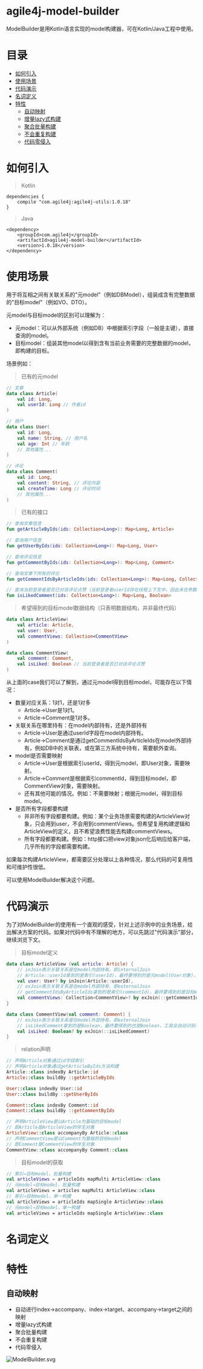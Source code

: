 # agile4j-model-builder

ModelBuilder是用Kotlin语言实现的model构建器，可在Kotlin/Java工程中使用。

# 目录
   * [如何引入](#如何引入)
   * [使用场景](#使用场景)
   * [代码演示](#代码演示)
   * [名词定义](#名词定义)
   * [特性](#特性)
      * [自动映射](#自动映射)
      * [增量lazy式构建](#增量lazy式构建)
      * [聚合批量构建](#聚合批量构建)
      * [不会重复构建](#不会重复构建)
      * [代码零侵入](#代码零侵入)

# 如何引入

>Kotlin
```
dependencies {
    compile "com.agile4j:agile4j-utils:1.0.18"
}
```
>Java
```
<dependency>
    <groupId>com.agile4j</groupId>
    <artifactId>agile4j-model-builder</artifactId>
    <version>1.0.18</version>
</dependency>
```

# 使用场景

用于将互相之间有关联关系的"元model"（例如DBModel），组装成含有完整数据的"目标model"（例如VO、DTO）。

元model与目标model的区别可以理解为：
* 元model：可以从外部系统（例如DB）中根据索引字段（一般是主键），直接查询的model。
* 目标model：组装其他model以得到含有当前业务需要的完整数据的model，即构建的目标。

场景例如：

>已有的元model
```Kotlin
// 文章
data class Article(
    val id: Long,
    val userId: Long // 作者id
)

// 用户
data class User(
    val id: Long,
    val name: String, // 用户名
    val age: Int // 年龄
    // 其他属性...
)

// 评论
data class Comment(
    val id: Long,
    val content: String, // 评论内容
    val createTime: Long // 评论时间
    // 其他属性...
)
```

>已有的接口
```Kotlin
// 查询文章信息
fun getArticleByIds(ids: Collection<Long>): Map<Long, Article> 

// 查询用户信息
fun getUserByIds(ids: Collection<Long>): Map<Long, User> 

// 查询评论信息
fun getCommentByIds(ids: Collection<Long>): Map<Long, Comment> 

// 查询文章下所有的评论
fun getCommentIdsByArticleIds(ids: Collection<Long>): Map<Long, Collection<Long>>

// 查询当前登录者是否已对该评论点赞（当前登录者userId存在线程上下文中，因此未在参数中体现）
fun isLikedComment(ids: Collection<Long>): Map<Long, Boolean>
```

>希望得到的目标model数据结构（只表明数据结构，并非最终代码）
```Kotlin
data class ArticleView(
    val article: Article,
    val user: User,
    val commentViews: Collection<CommentView>
)

data class CommentView(
    val comment: Comment,
    val isLiked: Boolean // 当前登录者是否已对该评论点赞
)
```

从上面的case我们可以了解到，通过元model得到目标model，可能存在以下情况：

* 数量对应关系：1对1，还是1对多
    * Article→User是1对1。
    * Article→Comment是1对多。
* 关联关系在哪里持有：在model内部持有，还是外部持有
    * Article→User是通过userId字段在model内部持有。
    * Article→Comment是通过getCommentIdsByArticleIds在model外部持有，例如DB中的关联表，或在第三方系统中持有，需要额外查询。
* model是否需要映射
    * Article→User是根据索引userId，得到元model，即User对象，需要映射。
    * Article→Comment是根据索引commentId，得到目标model，即CommentView对象，需要映射。
    * 还有其他可能的情况。例如：不需要映射；根据元model，得到目标model。
* 是否所有字段都要构建
    * 并非所有字段都要构建。例如：某个业务场景需要构建的ArticleView对象，只会用到user，不会用到commentViews。但希望复用构建逻辑和ArticleView的定义，且不希望浪费性能去构建commentViews。
    * 所有字段都要构建。例如：http接口把view对象json化后响应给客户端，几乎所有的字段都需要构建。

如果每次构建ArticleView，都需要区分处理以上各种情况，那么代码的可复用性和可维护性很低。

可以使用ModelBuilder解决这个问题。

# 代码演示

为了对ModelBuilder的使用有一个直观的感受，针对上述示例中的业务场景，给出解决方案的代码。如果对代码中有不理解的地方，可以先跳过"代码演示"部分，继续浏览下文。

>目标model定义
```Kotlin
data class ArticleView (val article: Article) {
    // inJoin表示关联关系是在model内部持有，即internalJoin
    // Article::userId拿到的是索引(userId)，最终要得到的是元model(User对象)，工具会自动识别并进行映射
    val user: User? by inJoin(Article::userId),
    // exJoin表示关联关系是在model外部持有，即externalJoin
    // getCommentIdsByArticleIds拿到的是索引(commentId)，最终要得到的是目标model(CommentView对象)，且为1对多的数量关系，工具会自动识别并进行映射
    val commentViews: Collection<CommentView>? by exJoin(::getCommentIdsByArticleIds)
}

data class CommentView(val comment: Comment) {
    // exJoin表示关联关系是在model外部持有，即externalJoin
    // isLikedComment拿到的是Boolean，最终要得到的也是Boolean，工具会自动识别不进行映射
    val isLiked: Boolean? by exJoin(::isLikedComment)
}
```

>relation声明
```Kotlin
// 声明Article对象通过id字段索引
// 声明Article对象通过getArticleByIds方法构建
Article::class indexBy Article::id
Article::class buildBy ::getArticleByIds

User::class indexBy User::id
User::class buildBy ::getUserByIds

Comment::class indexBy Comment::id
Comment::class buildBy ::getCommentByIds

// 声明ArticleView是以Article为基础的目标model
// 即Article是ArticleView的伴生对象
ArticleView::class accompanyBy Article::class
// 声明CommentView是以Comment为基础的目标model
// 即Comment是CommentView的伴生对象
CommentView::class accompanyBy Comment::class
```

>目标model的获取
```Kotlin
// 索引→目标model，批量构建
val articleViews = articleIds mapMulti ArticleView::class
// 元model→目标model，批量构建
val articleViews = articles mapMulti ArticleView::class
// 索引→目标model，单一构建
val articleViews = articleIds mapSingle ArticleView::class
// 元model→目标model，单一构建
val articleViews = articleIds mapSingle ArticleView::class
```

# 名词定义


# 特性

## 自动映射

* 自动进行index→accompany、index→target、accompany→target之间的映射
* 增量lazy式构建
* 聚合批量构建
* 不会重复构建
* 代码零侵入

![ModelBuilder.svg](https://raw.githubusercontent.com/agile4j/agile4j-model-builder/master/src/test/resources/ModelBuilder.svg)
